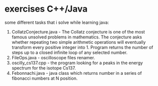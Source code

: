 # exercises C++/Java
some different tasks that i solve while learning java:
1) CollatzConjecture.java - The Collatz conjecture is one of the most famous unsolved problems in mathematics. The conjecture asks whether repeating two simple arithmetic operations will eventually transform every positive integer into 1. Program returns the number of steps up to a closed infinite loop of any selected number.
2) FileOps.java - oscilloscope files renamer.
3) oscilly_cs137.cpp - the program looking for a peaks in the energy spectrum for the isotope Cs137.
4) Febonnachi.java - java class which returns number in a series of fibonacci numbers at N position.

